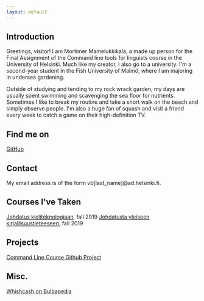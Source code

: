 ```yaml
---
layout: default
---
```


## Introduction

Greetings, visitor! I am Mortimer Mamelukkikala, a made up person for the Final Assignment of the Command line tools for linguists course in the University of Helsinki.
Much like my creator, I also go to a university. I'm a second-year student in the Fish University of Malmö, where I am majoring in undersea gardening.

Outside of studying and tending to my rock wrack garden, my days are usually spent swimming and scavenging the sea floor for nutrients.
Sometimes I like to break my routine and take a short walk on the beach and simply observe people.
I'm also a huge fan of squash and visit a friend every week to catch a game on their high-definition TV.

## Find me on

[GitHub](https://github.com/viimarautia) 

## Contact

My email address is of the form vb[last_name]@ad.helsinki.fi. 

## Courses I've Taken

[Johdatus kieliteknologiaan](https://courses.helsinki.fi/fi/kik-405), fall 2019 
[Johdatusta yleiseen kirjallisuustieteeseen](https://courses.helsinki.fi/fi/ttk-yl110), fall 2019

## Projects

[Command Line Course Github Project](https://github.com/viimarautia/cmdline-course.git)

## Misc. 

[Whishcash on Bulbapedia](https://bulbapedia.bulbagarden.net/wiki/Whiscash_(Pok%C3%A9mon))
